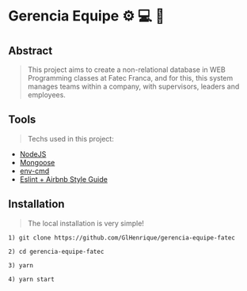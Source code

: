 # Gerencia Equipe ⚙️ 💻  🧠

## Abstract

> This project aims to create a non-relational database in WEB Programming classes at Fatec Franca, and for this, this system manages teams within a company, with supervisors, leaders and employees.

## Tools

> Techs used in this project:
- [NodeJS](https://nodejs.org)
- [Mongoose](https://mongoosejs.com/)
- [env-cmd](https://github.com/toddbluhm/env-cmd)
- [Eslint + Airbnb Style Guide](https://github.com/airbnb/javascript/tree/master/packages/eslint-config-airbnb)


## Installation

> The local installation is very simple!

```
1) git clone https://github.com/GlHenrique/gerencia-equipe-fatec
```

```
2) cd gerencia-equipe-fatec
```
```
3) yarn
```
```
4) yarn start
``` 
